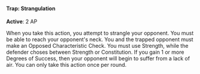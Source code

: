 #### Trap: Strangulation
**Active**: 2 AP

When you take this action, you attempt to strangle your opponent. You must be able to reach your opponent's neck. You and the trapped opponent must make an Opposed Characteristic Check. You must use Strength, while the defender choses between Strength or Constitution. If you gain 1 or more Degrees of Success, then your opponent will begin to suffer from a lack of air. You can only take this action once per round.
